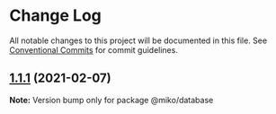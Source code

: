 # Change Log

All notable changes to this project will be documented in this file.
See [Conventional Commits](https://conventionalcommits.org) for commit guidelines.

## [1.1.1](https://github.com/SocketSomeone/Miko/compare/@miko/database@1.1.0...@miko/database@1.1.1) (2021-02-07)

**Note:** Version bump only for package @miko/database

